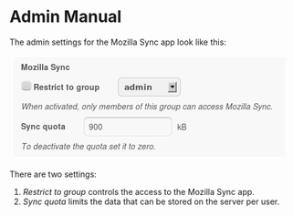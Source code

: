 Admin Manual
============

The admin settings for the Mozilla Sync app look like this:

<a href="" target="_blank"><img src="imgs/SyncAdmin.png"/></a>

There are two settings:

1. *Restrict to group* controls the access to the Mozilla Sync app.
2. *Sync quota* limits the data that can be stored on the server per user.
